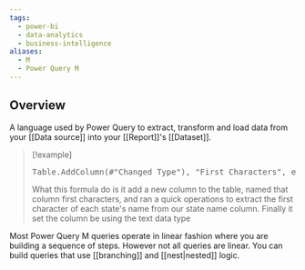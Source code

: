 ```yaml
---
tags:
  - power-bi
  - data-analytics
  - business-intelligence
aliases:
  - M
  - Power Query M
---
```

## Overview
A language used by Power Query to extract, transform and load data from your [[Data source]] into your [[Report]]'s [[Dataset]].

> [!example]
> <pre>Table.AddColumn(#"Changed Type"), "First Characters", each Text.Start([name],1), type text)</pre>
>
> What this formula do is it add a new column to the table, named that column first characters, and ran a quick operations to extract the first character of each state's name from our state name column. Finally it set the column be using the text data type


Most Power Query M queries operate in linear fashion where you are building a sequence of steps. However not all queries are linear. You can build queries that use [[branching]] and [[nest|nested]] logic.





